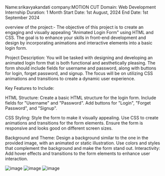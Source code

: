 Name:srikavyakandati
company:MOTION CUT
Domain: Web Development Internship
Duration: 1 Month
Start Date: 1st August, 2024
End Date: 1st September 2024

overview of the project:-
The objective of this project is to create an engaging and visually appealing "Animated Login Form"
using HTML and CSS. The goal is to enhance your skills in front-end development and design by
incorporating animations and interactive elements into a basic login form.

Project Description:
You will be tasked with designing and developing an animated login form that is both functional and
aesthetically pleasing. The form should include fields for username and password, along with buttons for
login, forget password, and signup. The focus will be on utilizing CSS animations and transitions to create
a dynamic user experience.

Key Features to Include:

HTML Structure:
Create a basic HTML structure for the login form.
Include fields for "Username" and "Password".
Add buttons for "Login", "Forget Password", and "Signup".

CSS Styling:
Style the form to make it visually appealing.
Use CSS to create animations and transitions for the form elements.
Ensure the form is responsive and looks good on different screen sizes.

Background and Theme:
Design a background similar to the one in the provided image, with an animated or static illustration.
Use colors and styles that complement the background and make the form stand out.
Interactivity:
Add hover effects and transitions to the form elements to enhance user interaction.


![image](https://github.com/user-attachments/assets/3fc0929d-2cfd-4304-9cb3-b1dbdff10b76)
![image](https://github.com/user-attachments/assets/76cacf7c-f0c8-47ac-bfcd-3d83dfcefc89)
![image](https://github.com/user-attachments/assets/fcd6bcb2-e830-4922-9ea9-172eb8c8dad3)


